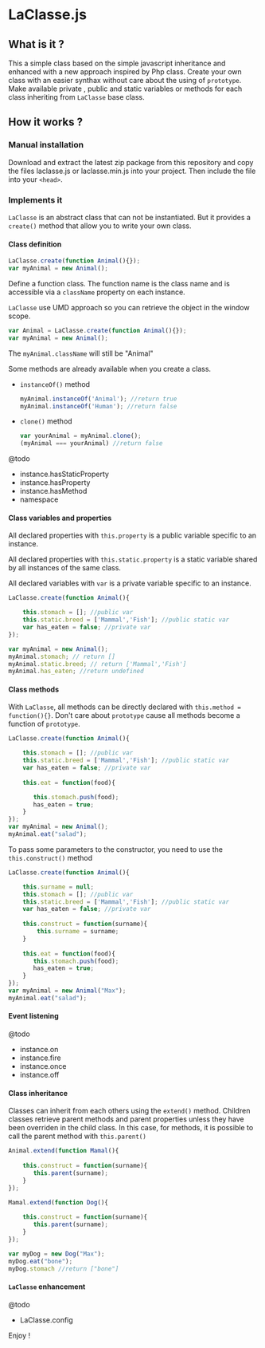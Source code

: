 # LaClasse.js


## What is it ?

This a simple class based on the simple javascript inheritance and enhanced with a new approach inspired by Php class.
Create your own class with an easier synthax without care about the using of ```prototype```.
Make available private , public and static variables or methods for each class inheriting from ```LaClasse``` base class.


## How it works ?

### Manual installation

Download and extract the latest zip package from this repository and copy the files laclasse.js or laclasse.min.js into your project. Then include the file into your ```<head>```. 

### Implements it

```LaClasse``` is an abstract class that can not be instantiated. But it provides a ```create()``` method that allow you to write your own class.

#### Class definition

```javascript
LaClasse.create(function Animal(){});
var myAnimal = new Animal();
```

Define a function class. The function name is the class name and is accessible via a ```className``` property on each instance.

```LaClasse``` use UMD approach so you can retrieve the object in the window scope. 

```javascript
var Animal = LaClasse.create(function Animal(){});
var myAnimal = new Animal();
```
The ```myAnimal.className``` will still be "Animal"

Some methods are already available when you create a class.

- ```instanceOf()``` method
    ```javascript
    myAnimal.instanceOf('Animal'); //return true
    myAnimal.instanceOf('Human'); //return false
    ```

- ```clone()``` method
    ```javascript
    var yourAnimal = myAnimal.clone();
    (myAnimal === yourAnimal) //return false
    ```

@todo 
 - instance.hasStaticProperty
 - instance.hasProperty
 - instance.hasMethod
 - namespace


#### Class variables and properties

All declared properties with ```this.property``` is a public variable specific to an instance.

All declared properties with ```this.static.property``` is a static variable shared by all instances of the same class.

All declared variables with ```var``` is a private variable specific to an instance.

```javascript
LaClasse.create(function Animal(){

    this.stomach = []; //public var
    this.static.breed = ['Mammal','Fish']; //public static var
    var has_eaten = false; //private var
});

var myAnimal = new Animal();
myAnimal.stomach; // return []
myAnimal.static.breed; // return ['Mammal','Fish']
myAnimal.has_eaten; //return undefined
```

#### Class methods

With ```LaClasse```, all methods can be directly declared with ```this.method = function(){}```. Don't care about ```prototype``` cause all methods become a function of ```prototype```.

```javascript
LaClasse.create(function Animal(){

    this.stomach = []; //public var
    this.static.breed = ['Mammal','Fish']; //public static var
    var has_eaten = false; //private var
   
    this.eat = function(food){

       this.stomach.push(food);
       has_eaten = true;
    }
});
var myAnimal = new Animal();
myAnimal.eat("salad");
```

To pass some parameters to the constructor, you need to use the ```this.construct()``` method

```javascript
LaClasse.create(function Animal(){

    this.surname = null;
    this.stomach = []; //public var
    this.static.breed = ['Mammal','Fish']; //public static var
    var has_eaten = false; //private var
    
    this.construct = function(surname){
        this.surname = surname;
    }
    
    this.eat = function(food){
       this.stomach.push(food);
       has_eaten = true;
    }
});
var myAnimal = new Animal("Max");
myAnimal.eat("salad");
```

#### Event listening

@todo
 - instance.on
 - instance.fire
 - instance.once
 - instance.off


#### Class inheritance

Classes can inherit from each others using the ```extend()``` method.
Children classes retrieve parent methods and parent properties unless they have been overriden in the child class. In this case, for methods, it is possible to call the parent method with ```this.parent()```

```javascript
Animal.extend(function Mamal(){
    
    this.construct = function(surname){
       this.parent(surname);
    }
});

Mamal.extend(function Dog(){
    
    this.construct = function(surname){
       this.parent(surname);
    }
});

var myDog = new Dog("Max");
myDog.eat("bone");
myDog.stomach //return ["bone"]
```

#### ```LaClasse``` enhancement

@todo
 - LaClasse.config

Enjoy ! 




